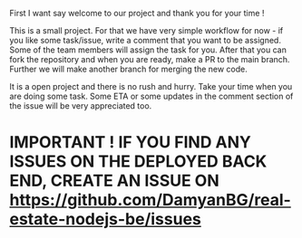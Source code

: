 First I want say welcome to our project and thank you for your time !

This is a small project. For that we have very simple workflow for now - if you like some task/issue, write a comment that you want to be assigned. Some of the team members will assign the task for you. After that you can fork the repository and when you are ready, make a PR to the main branch. Further we will make another branch for merging the new code.

It is a open project and there is no rush and hurry. Take your time when you are doing some task. Some ETA or some updates in the comment section of the issue will be very appreciated too.

# IMPORTANT ! IF YOU FIND ANY ISSUES ON THE DEPLOYED BACK END, CREATE AN ISSUE ON https://github.com/DamyanBG/real-estate-nodejs-be/issues
